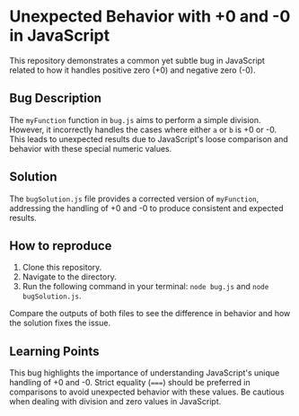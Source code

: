 # Unexpected Behavior with +0 and -0 in JavaScript

This repository demonstrates a common yet subtle bug in JavaScript related to how it handles positive zero (+0) and negative zero (-0).

## Bug Description
The `myFunction` function in `bug.js` aims to perform a simple division. However, it incorrectly handles the cases where either `a` or `b` is +0 or -0. This leads to unexpected results due to JavaScript's loose comparison and behavior with these special numeric values.

## Solution
The `bugSolution.js` file provides a corrected version of `myFunction`, addressing the handling of +0 and -0 to produce consistent and expected results.

## How to reproduce
1. Clone this repository.
2. Navigate to the directory.
3. Run the following command in your terminal: `node bug.js` and `node bugSolution.js`.

Compare the outputs of both files to see the difference in behavior and how the solution fixes the issue. 

## Learning Points
This bug highlights the importance of understanding JavaScript's unique handling of +0 and -0.  Strict equality (`===`) should be preferred in comparisons to avoid unexpected behavior with these values.  Be cautious when dealing with division and zero values in JavaScript.